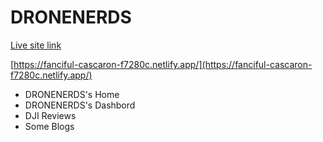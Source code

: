 # DRONENERDS

[Live site link](https://fanciful-cascaron-f7280c.netlify.app/)




[https://fanciful-cascaron-f7280c.netlify.app/](https://fanciful-cascaron-f7280c.netlify.app/)

* DRONENERDS's Home
* DRONENERDS's Dashbord
* DJI Reviews
* Some Blogs